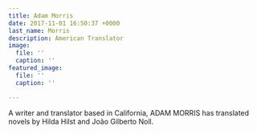 ```yaml
---
title: Adam Morris
date: 2017-11-01 16:50:37 +0000
last_name: Morris
description: American Translator
image:
  file: ''
  caption: ''
featured_image:
  file: ''
  caption: ''

---
```

A writer and translator based in California, ADAM MORRIS has translated novels by Hilda Hilst and João Gilberto Noll.